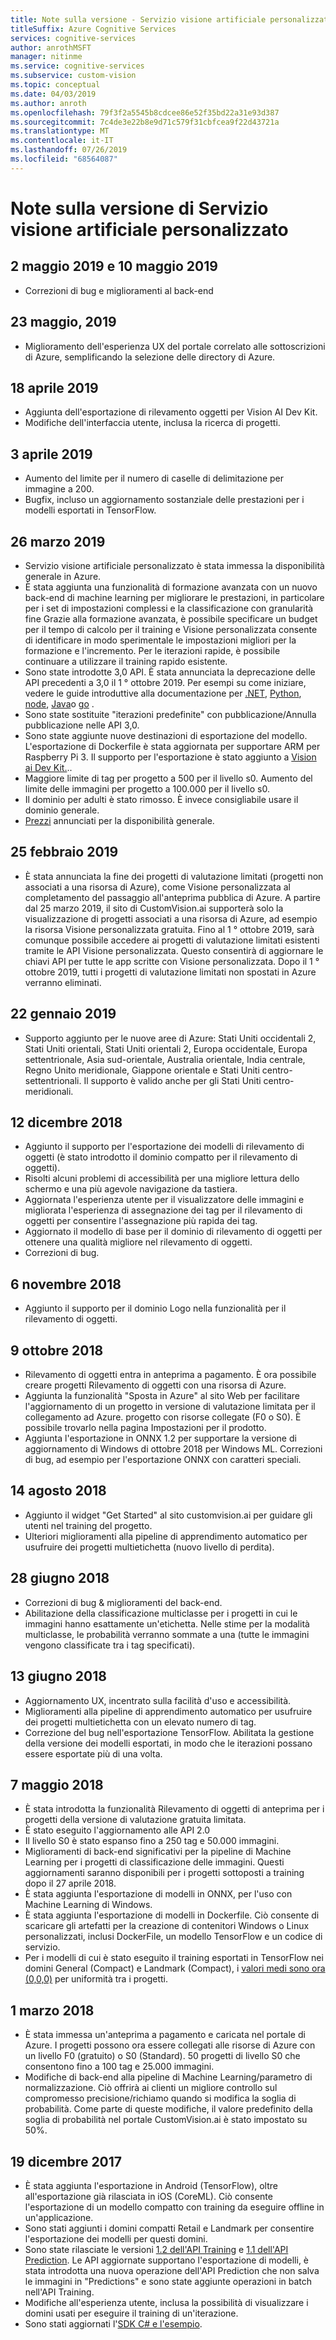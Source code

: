 ```yaml
---
title: Note sulla versione - Servizio visione artificiale personalizzato
titleSuffix: Azure Cognitive Services
services: cognitive-services
author: anrothMSFT
manager: nitinme
ms.service: cognitive-services
ms.subservice: custom-vision
ms.topic: conceptual
ms.date: 04/03/2019
ms.author: anroth
ms.openlocfilehash: 79f3f2a5545b8cdcee86e52f35bd22a31e93d387
ms.sourcegitcommit: 7c4de3e22b8e9d71c579f31cbfcea9f22d43721a
ms.translationtype: MT
ms.contentlocale: it-IT
ms.lasthandoff: 07/26/2019
ms.locfileid: "68564087"
---
```

# <a name="custom-vision-service-release-notes"></a>Note sulla versione di Servizio visione artificiale personalizzato

## <a name="may-2-2019-and-may-10-2019"></a>2 maggio 2019 e 10 maggio 2019

- Correzioni di bug e miglioramenti al back-end

## <a name="may-23-2019"></a>23 maggio, 2019

- Miglioramento dell'esperienza UX del portale correlato alle sottoscrizioni di Azure, semplificando la selezione delle directory di Azure.

## <a name="april-18-2019"></a>18 aprile 2019 

- Aggiunta dell'esportazione di rilevamento oggetti per Vision AI Dev Kit.
- Modifiche dell'interfaccia utente, inclusa la ricerca di progetti.

## <a name="april-3-2019"></a>3 aprile 2019

- Aumento del limite per il numero di caselle di delimitazione per immagine a 200. 
- Bugfix, incluso un aggiornamento sostanziale delle prestazioni per i modelli esportati in TensorFlow. 

## <a name="march-26-2019"></a>26 marzo 2019

- Servizio visione artificiale personalizzato è stata immessa la disponibilità generale in Azure.
- È stata aggiunta una funzionalità di formazione avanzata con un nuovo back-end di machine learning per migliorare le prestazioni, in particolare per i set di impostazioni complessi e la classificazione con granularità fine Grazie alla formazione avanzata, è possibile specificare un budget per il tempo di calcolo per il training e Visione personalizzata consente di identificare in modo sperimentale le impostazioni migliori per la formazione e l'incremento. Per le iterazioni rapide, è possibile continuare a utilizzare il training rapido esistente.
- Sono state introdotte 3,0 API. È stata annunciata la deprecazione delle API precedenti a 3,0 il 1 ° ottobre 2019. Per esempi su come iniziare, vedere le guide introduttive alla documentazione per [.NET](https://docs.microsoft.com/azure/cognitive-services/custom-vision-service/csharp-tutorial), [Python](https://docs.microsoft.com/azure/cognitive-services/custom-vision-service/python-tutorial), [node](https://docs.microsoft.com/azure/cognitive-services/custom-vision-service/node-tutorial), [Java](https://docs.microsoft.com/azure/cognitive-services/custom-vision-service/java-tutorial)o [go](https://docs.microsoft.com/azure/cognitive-services/custom-vision-service/go-tutorial) .
- Sono state sostituite "iterazioni predefinite" con pubblicazione/Annulla pubblicazione nelle API 3,0.
- Sono state aggiunte nuove destinazioni di esportazione del modello. L'esportazione di Dockerfile è stata aggiornata per supportare ARM per Raspberry Pi 3. Il supporto per l'esportazione è stato aggiunto a [Vision ai Dev Kit.](https://visionaidevkit.com/)..
- Maggiore limite di tag per progetto a 500 per il livello s0. Aumento del limite delle immagini per progetto a 100.000 per il livello s0.
- Il dominio per adulti è stato rimosso. È invece consigliabile usare il dominio generale.
- [Prezzi](https://azure.microsoft.com/pricing/details/cognitive-services/custom-vision-service/) annunciati per la disponibilità generale.  

## <a name="february-25-2019"></a>25 febbraio 2019

- È stata annunciata la fine dei progetti di valutazione limitati (progetti non associati a una risorsa di Azure), come Visione personalizzata al completamento del passaggio all'anteprima pubblica di Azure. A partire dal 25 marzo 2019, il sito di CustomVision.ai supporterà solo la visualizzazione di progetti associati a una risorsa di Azure, ad esempio la risorsa Visione personalizzata gratuita. Fino al 1 ° ottobre 2019, sarà comunque possibile accedere ai progetti di valutazione limitati esistenti tramite le API Visione personalizzata. Questo consentirà di aggiornare le chiavi API per tutte le app scritte con Visione personalizzata. Dopo il 1 ° ottobre 2019, tutti i progetti di valutazione limitati non spostati in Azure verranno eliminati.

## <a name="january-22-2019"></a>22 gennaio 2019

- Supporto aggiunto per le nuove aree di Azure: Stati Uniti occidentali 2, Stati Uniti orientali, Stati Uniti orientali 2, Europa occidentale, Europa settentrionale, Asia sud-orientale, Australia orientale, India centrale, Regno Unito meridionale, Giappone orientale e Stati Uniti centro-settentrionali. Il supporto è valido anche per gli Stati Uniti centro-meridionali.

## <a name="december-12-2018"></a>12 dicembre 2018

- Aggiunto il supporto per l'esportazione dei modelli di rilevamento di oggetti (è stato introdotto il dominio compatto per il rilevamento di oggetti).
- Risolti alcuni problemi di accessibilità per una migliore lettura dello schermo e una più agevole navigazione da tastiera.
- Aggiornata l'esperienza utente per il visualizzatore delle immagini e migliorata l'esperienza di assegnazione dei tag per il rilevamento di oggetti per consentire l'assegnazione più rapida dei tag.  
- Aggiornato il modello di base per il dominio di rilevamento di oggetti per ottenere una qualità migliore nel rilevamento di oggetti.
- Correzioni di bug.

## <a name="november-6-2018"></a>6 novembre 2018

- Aggiunto il supporto per il dominio Logo nella funzionalità per il rilevamento di oggetti.

## <a name="october-9-2018"></a>9 ottobre 2018

- Rilevamento di oggetti entra in anteprima a pagamento. È ora possibile creare progetti Rilevamento di oggetti con una risorsa di Azure.
- Aggiunta la funzionalità "Sposta in Azure" al sito Web per facilitare l'aggiornamento di un progetto in versione di valutazione limitata per il collegamento ad Azure. progetto con risorse collegate (F0 o S0). È possibile trovarlo nella pagina Impostazioni per il prodotto.  
- Aggiunta l'esportazione in ONNX 1.2 per supportare la versione di aggiornamento di Windows di ottobre 2018 per Windows ML.
Correzioni di bug, ad esempio per l'esportazione ONNX con caratteri speciali.

## <a name="august-14-2018"></a>14 agosto 2018

- Aggiunto il widget "Get Started" al sito customvision.ai per guidare gli utenti nel training del progetto.
- Ulteriori miglioramenti alla pipeline di apprendimento automatico per usufruire dei progetti multietichetta (nuovo livello di perdita).

## <a name="june-28-2018"></a>28 giugno 2018

- Correzioni di bug & miglioramenti del back-end.
- Abilitazione della classificazione multiclasse per i progetti in cui le immagini hanno esattamente un'etichetta. Nelle stime per la modalità multiclasse, le probabilità verranno sommate a una (tutte le immagini vengono classificate tra i tag specificati).

## <a name="june-13-2018"></a>13 giugno 2018

- Aggiornamento UX, incentrato sulla facilità d'uso e accessibilità.
- Miglioramenti alla pipeline di apprendimento automatico per usufruire dei progetti multietichetta con un elevato numero di tag.
- Correzione del bug nell'esportazione TensorFlow. Abilitata la gestione della versione dei modelli esportati, in modo che le iterazioni possano essere esportate più di una volta.

## <a name="may-7-2018"></a>7 maggio 2018

- È stata introdotta la funzionalità Rilevamento di oggetti di anteprima per i progetti della versione di valutazione gratuita limitata.
- È stato eseguito l'aggiornamento alle API 2.0
- Il livello S0 è stato espanso fino a 250 tag e 50.000 immagini.
- Miglioramenti di back-end significativi per la pipeline di Machine Learning per i progetti di classificazione delle immagini. Questi aggiornamenti saranno disponibili per i progetti sottoposti a training dopo il 27 aprile 2018.
- È stata aggiunta l'esportazione di modelli in ONNX, per l'uso con Machine Learning di Windows.
- È stata aggiunta l'esportazione di modelli in Dockerfile. Ciò consente di scaricare gli artefatti per la creazione di contenitori Windows o Linux personalizzati, inclusi DockerFile, un modello TensorFlow e un codice di servizio.
- Per i modelli di cui è stato eseguito il training esportati in TensorFlow nei domini General (Compact) e Landmark (Compact), i [valori medi sono ora (0,0,0)](https://github.com/azure-samples/cognitive-services-android-customvision-sample) per uniformità tra i progetti.

## <a name="march-1-2018"></a>1 marzo 2018

- È stata immessa un'anteprima a pagamento e caricata nel portale di Azure. I progetti possono ora essere collegati alle risorse di Azure con un livello F0 (gratuito) o S0 (Standard). 50 progetti di livello S0 che consentono fino a 100 tag e 25.000 immagini.
- Modifiche di back-end alla pipeline di Machine Learning/parametro di normalizzazione. Ciò offrirà ai clienti un migliore controllo sul compromesso precisione/richiamo quando si modifica la soglia di probabilità. Come parte di queste modifiche, il valore predefinito della soglia di probabilità nel portale CustomVision.ai è stato impostato su 50%.

## <a name="december-19-2017"></a>19 dicembre 2017

- È stata aggiunta l'esportazione in Android (TensorFlow), oltre all'esportazione già rilasciata in iOS (CoreML). Ciò consente l'esportazione di un modello compatto con training da eseguire offline in un'applicazione.
- Sono stati aggiunti i domini compatti Retail e Landmark per consentire l'esportazione dei modelli per questi domini.
- Sono state rilasciate le versioni [1.2 dell'API Training](https://southcentralus.dev.cognitive.microsoft.com/docs/services/f2d62aa3b93843d79e948fe87fa89554/operations/5a3044ee08fa5e06b890f11f) e [1.1 dell'API Prediction](https://southcentralus.dev.cognitive.microsoft.com/docs/services/57982f59b5964e36841e22dfbfe78fc1/operations/5a3044f608fa5e06b890f164). Le API aggiornate supportano l'esportazione di modelli, è stata introdotta una nuova operazione dell'API Prediction che non salva le immagini in "Predictions" e sono state aggiunte operazioni in batch nell'API Training.
- Modifiche all'esperienza utente, inclusa la possibilità di visualizzare i domini usati per eseguire il training di un'iterazione.
- Sono stati aggiornati l'[SDK C# e l'esempio](https://github.com/Microsoft/Cognitive-CustomVision-Windows).